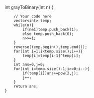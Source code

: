   int grayToBinary(int n)
    {
        
        // Your code here
        vector<int> temp;
        while(n){
            if(n&1)temp.push_back(1);
            else temp.push_back(0);
            n>>=1;
        }
        reverse(temp.begin(),temp.end());
        for(int i=1;i<temp.size();i++){
            temp[i]=temp[i-1]^temp[i];
        }
        int ans=0,j=0;
        for(int i=temp.size()-1;i>=0;i--){
            if(temp[i])ans+=pow(2,j);
            j++;
        }
        return ans;
    }
